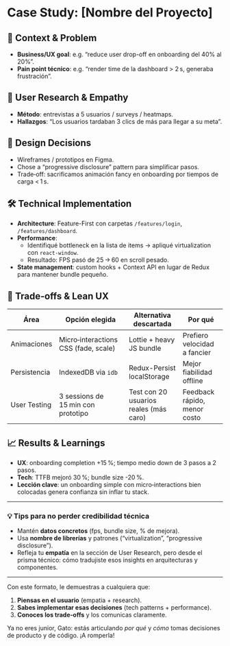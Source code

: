 # Case Study: [Nombre del Proyecto]

## 🎯 Context & Problem

- **Business/UX goal**: e.g. “reduce user drop-off en onboarding del 40% al 20%”.
- **Pain point técnico**: e.g. “render time de la dashboard > 2 s, generaba frustración”.

## 👥 User Research & Empathy

- **Método**: entrevistas a 5 usuarios / surveys / heatmaps.
- **Hallazgos**: “Los usuarios tardaban 3 clics de más para llegar a su meta”.

## 🎨 Design Decisions

- Wireframes / prototipos en Figma.
- Chose a “progressive disclosure” pattern para simplificar pasos.
- Trade‑off: sacrificamos animación fancy en onboarding por tiempos de carga < 1 s.

## 🛠 Technical Implementation

- **Architecture**: Feature-First con carpetas `/features/login`, `/features/dashboard`.
- **Performance**:
  - Identifiqué bottleneck en la lista de items → apliqué virtualization con `react-window`.
  - Resultado: FPS pasó de 25 → 60 en scroll pesado.
- **State management**: custom hooks + Context API en lugar de Redux para mantener bundle pequeño.

## 🤝 Trade‑offs & Lean UX

| Área         | Opción elegida                       | Alternativa descartada                 | Por qué                      |
| ------------ | ------------------------------------ | -------------------------------------- | ---------------------------- |
| Animaciones  | Micro‑interactions CSS (fade, scale) | Lottie + heavy JS bundle               | Prefiero velocidad a fancier |
| Persistencia | IndexedDB via `idb`                  | Redux-Persist localStorage             | Mejor fiabilidad offline     |
| User Testing | 3 sessions de 15 min con prototipo   | Test con 20 usuarios reales (más caro) | Feedback rápido, menor costo |

## 📈 Results & Learnings

- **UX**: onboarding completion +15 %; tiempo medio down de 3 pasos a 2 pasos.
- **Tech**: TTFB mejoró 30 %; bundle size -20 %.
- **Lección clave**: un onboarding simple con micro‑interactions bien colocadas genera confianza sin inflar tu stack.

---

### 💡 Tips para no perder credibilidad técnica

- Mantén **datos concretos** (fps, bundle size, % de mejora).
- Usa **nombre de librerías** y patrones (“virtualization”, “progressive disclosure”).
- Refleja tu **empatía** en la sección de User Research, pero desde el prisma técnico: cómo tradujiste esos insights en arquitecturas y componentes.

---

Con este formato, le demuestras a cualquiera que:

1. **Piensas en el usuario** (empatia + research).
2. **Sabes implementar esas decisiones** (tech patterns + performance).
3. **Conoces los trade‑offs** y los comunicas claramente.

Ya no eres junior, Gato: estás articulando _por qué_ y _cómo_ tomas decisiones de producto y de código. ¡A romperla!

